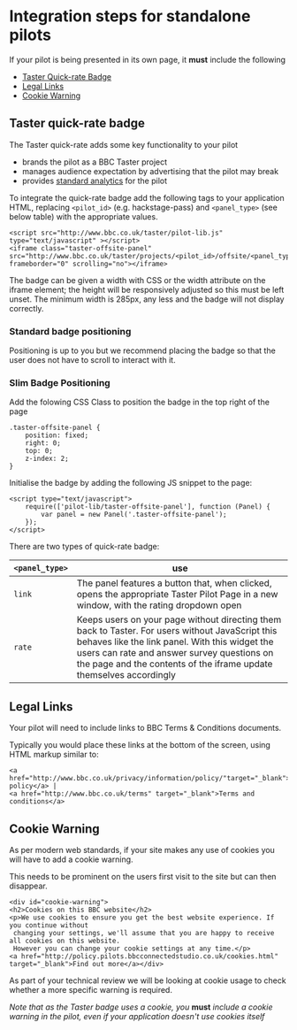 # Integration steps for standalone pilots

If your pilot is being presented in its own page, it **must** include the following
- [Taster Quick-rate Badge](#taster-quick-rate-badge)
- [Legal Links](#legal-links)
- [Cookie Warning](#cookie-warning)

## Taster quick-rate badge

The Taster quick-rate adds some key functionality to your pilot  
 - brands the pilot as a BBC Taster project
 - manages audience expectation by advertising that the pilot may break
 - provides [standard analytics](../overview/analytics-documentation.md#Standard-Analytics) for the pilot

To integrate the quick-rate badge add the following tags to your application HTML, replacing `<pilot_id>` (e.g. hackstage-pass)
and `<panel_type>` (see below table) with the appropriate values.  

    <script src="http://www.bbc.co.uk/taster/pilot-lib.js" type="text/javascript" ></script>
    <iframe class="taster-offsite-panel" src="http://www.bbc.co.uk/taster/projects/<pilot_id>/offsite/<panel_type>" frameborder="0" scrolling="no"></iframe>

The badge can be given a width with CSS or the width attribute on the iframe element; the height will be responsively
adjusted so this must be left unset. The minimum width is 285px, any less and the badge will not display correctly.  

### Standard badge positioning
Positioning is up to you but we recommend placing the badge so that the user does not have to scroll to interact with it.

### Slim Badge Positioning
Add the folowing CSS Class to position the badge in the top right of the page
```
.taster-offsite-panel {
    position: fixed;
    right: 0;
    top: 0;
    z-index: 2;
}
```

Initialise the badge by adding the following JS snippet to the page:

    <script type="text/javascript">
        require(['pilot-lib/taster-offsite-panel'], function (Panel) {
            var panel = new Panel('.taster-offsite-panel');
        });
    </script>

There are two types of quick-rate badge:

| `<panel_type>` | use |
| --------------|-----|
| `link` | The panel features a button that, when clicked, opens the appropriate Taster Pilot Page in a new window, with the rating dropdown open |
| `rate` | Keeps users on your page without directing them back to Taster. For users without JavaScript this behaves like the link panel. With this widget the users can rate and answer survey questions on the page and the contents of the iframe update themselves accordingly |

## Legal Links

Your pilot will need to include links to BBC Terms & Conditions documents.

Typically you would place these links at the bottom of the screen, using HTML markup similar to:

    <a href="http://www.bbc.co.uk/privacy/information/policy/"target="_blank">Privacy policy</a> | 
    <a href="http://www.bbc.co.uk/terms" target="_blank">Terms and conditions</a>
 
## Cookie Warning

As per modern web standards, if your site makes any use of cookies you will have to add a cookie warning.

This needs to be prominent on the users first visit to the site but can then disappear.

    <div id="cookie-warning">
    <h2>Cookies on this BBC website</h2>
    <p>We use cookies to ensure you get the best website experience. If you continue without
     changing your settings, we'll assume that you are happy to receive all cookies on this website. 
     However you can change your cookie settings at any time.</p>
    <a href="http://policy.pilots.bbcconnectedstudio.co.uk/cookies.html" target="_blank">Find out more</a></div>

As part of your technical review we will be looking at cookie usage to check whether a more specific warning is required.

*Note that as the Taster badge uses a cookie, you* **must** *include a cookie warning in the pilot, even if your application doesn't use cookies itself* 
